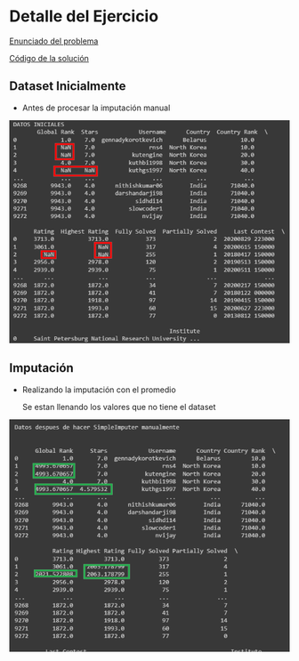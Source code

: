 # Detalle del Ejercicio

[Enunciado del problema](https://github.com/OsvaldoRodriguez/INF-354-2-23-IA-PRIMER-PARCIAL/blob/master/PREGUNTA%203/Enunciado.txt)

[Código de la solución](https://github.com/OsvaldoRodriguez/INF-354-2-23-IA-PRIMER-PARCIAL/blob/master/PREGUNTA%203/solucion_pregunta_3.py)

## Dataset Inicialmente

- Antes de procesar la imputación manual

![Solucion](https://github.com/OsvaldoRodriguez/INF-354-2-23-IA-PRIMER-PARCIAL/blob/master/PREGUNTA%203/antes_de_inputacion.png)

## Imputación

- Realizando la imputación con el promedio
 
    Se estan llenando los valores que no tiene el dataset

![Solucion](https://github.com/OsvaldoRodriguez/INF-354-2-23-IA-PRIMER-PARCIAL/blob/master/PREGUNTA%203/depues_de_inputacion.png)